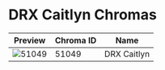# DRX Caitlyn Chromas



| Preview | Chroma ID | Name |
|---------|-----------|------|
| ![51049](https://raw.communitydragon.org/latest/plugins/rcp-be-lol-game-data/global/default/v1/champion-chroma-images/51/51049.png) | 51049 | DRX Caitlyn |